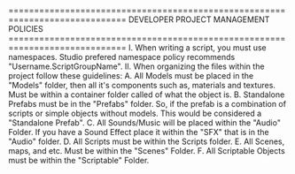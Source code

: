 ============================================================================= DEVELOPER PROJECT MANAGEMENT POLICIES =============================================================================
I. When writing a script, you must use namespaces. Studio prefered namespace policy recommends "Username.ScriptGroupName".
II. When organizing the files within the project follow these guidelines:
	A. All Models must be placed in the "Models" folder, then all it's components such as, materials and textures. Must be within a container folder called of what the object is.
	B. Standalone Prefabs must be in the "Prefabs" folder. So, if the prefab is a combination of scripts or simple objects without models. This would be considered a "Standalone Prefab".
	C. All Sounds/Music will be placed within the "Audio" Folder. If you have a Sound Effect place it within the "SFX" that is in the "Audio" folder.
	D. All Scripts must be within the Scripts folder.
	E. All Scenes, maps, and etc. Must be within the "Scenes" Folder.
	F. All Scriptable Objects must be within the "Scriptable" Folder.
